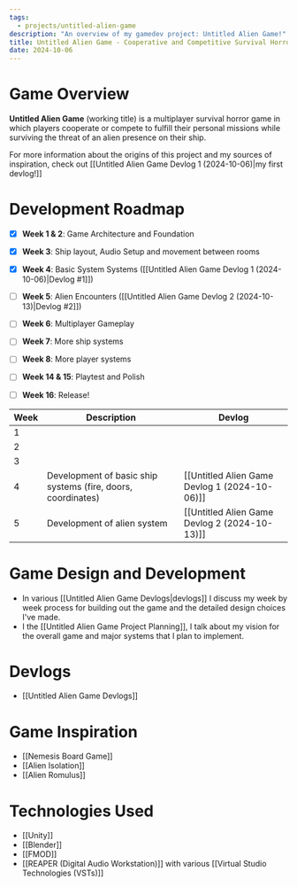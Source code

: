 ```yaml
---
tags:
  - projects/untitled-alien-game
description: "An overview of my gamedev project: Untitled Alien Game!"
title: Untitled Alien Game - Cooperative and Competitive Survival Horror in Space!
date: 2024-10-06
---
```

# Game Overview

**Untitled Alien Game** (working title) is a multiplayer survival horror game in which players cooperate or compete to fulfill their personal missions while surviving the threat of an alien presence on their ship.

For more information about the origins of this project and my sources of inspiration, check out [[Untitled Alien Game Devlog 1 (2024-10-06)|my first devlog!]]


# Development Roadmap
- [x] **Week 1 & 2**: Game Architecture and Foundation
- [x] **Week 3**: Ship layout, Audio Setup and movement between rooms
- [x] **Week 4**: Basic System Systems ([[Untitled Alien Game Devlog 1 (2024-10-06)|Devlog #1]])
- [ ] **Week 5**: Alien Encounters ([[Untitled Alien Game Devlog 2 (2024-10-13)|Devlog #2]])
- [ ] **Week 6**: Multiplayer Gameplay
- [ ] **Week 7**: More ship systems
- [ ] **Week 8**: More player systems
- [ ] **Week 14 & 15**: Playtest and Polish
- [ ] **Week 16**: Release!


| Week | Description                                                  | Devlog                                        |
| ---- | ------------------------------------------------------------ | --------------------------------------------- |
| 1    |                                                              |                                               |
| 2    |                                                              |                                               |
| 3    |                                                              |                                               |
| 4    | Development of basic ship systems (fire, doors, coordinates) | [[Untitled Alien Game Devlog 1 (2024-10-06)]] |
| 5    | Development of alien system                                  | [[Untitled Alien Game Devlog 2 (2024-10-13)]] |

# Game Design and Development
- In various [[Untitled Alien Game Devlogs|devlogs]] I discuss my week by week process for building out the game and the detailed design choices I've made.
- I the [[Untitled Alien Game Project Planning]], I talk about my vision for the overall game and major systems that I plan to implement.

# Devlogs
- [[Untitled Alien Game Devlogs]]

# Game Inspiration
- [[Nemesis Board Game]]
- [[Alien Isolation]]
- [[Alien Romulus]]

# Technologies Used
- [[Unity]]
- [[Blender]]
- [[FMOD]]
- [[REAPER (Digital Audio Workstation)]] with various [[Virtual Studio Technologies (VSTs)]]

 
 
